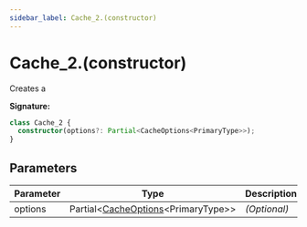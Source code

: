 ```yaml
---
sidebar_label: Cache_2.(constructor)
---
```


# Cache_2.(constructor)

Creates a

**Signature:**

```typescript
class Cache_2 {
  constructor(options?: Partial<CacheOptions<PrimaryType>>);
}
```

## Parameters

| Parameter | Type                                                                        | Description       |
| --------- | --------------------------------------------------------------------------- | ----------------- |
| options   | Partial&lt;[CacheOptions](./ts-japi.cacheoptions.md)&lt;PrimaryType&gt;&gt; | <i>(Optional)</i> |
